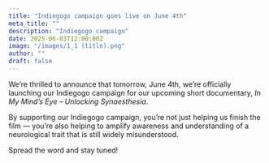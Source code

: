 ```yaml
---
title: "Indiegogo campaign goes live on June 4th"
meta_title: ""
description: "Indiegogo campaign"
date: 2025-06-03T12:00:00Z
image: "/images/1_1 (title).png"
author: ""
draft: false
---
```


We’re thrilled to announce that tomorrow, June 4th, we’re officially launching our Indiegogo campaign for our upcoming short documentary, *In My Mind’s Eye – Unlocking Synaesthesia*.

By supporting our Indiegogo campaign, you’re not just helping us finish the film — you’re also helping to amplify awareness and understanding of a neurological trait that is still widely misunderstood.

Spread the word and stay tuned!
